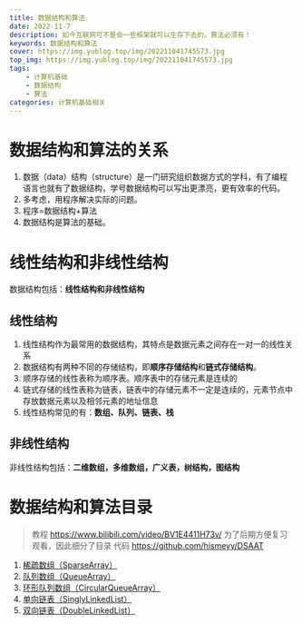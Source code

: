 ```yaml
---
title: 数据结构和算法
date: 2022-11-7
description: 如今互联网可不是会一些框架就可以生存下去的，算法必须有！
keywords: 数据结构和算法
cover: https://img.yublog.top/img/202211041745573.jpg
top_img: https://img.yublog.top/img/202211041745573.jpg
tags: 
	- 计算机基础
	- 数据结构
	- 算法
categories: 计算机基础相关
---
```



# 数据结构和算法的关系
1. 数据（data）结构（structure）是一门研究组织数据方式的学科，有了编程语言也就有了数据结构，学号数据结构可以写出更漂亮，更有效率的代码。
2. 多考虑，用程序解决实际的问题。
3. 程序=数据结构+算法
4. 数据结构是算法的基础。
# 线性结构和非线性结构
数据结构包括：**线性结构和非线性结构**
## 线性结构
1. 线性结构作为最常用的数据结构，其特点是数据元素之间存在一对一的线性关系
2. 数据结构有两种不同的存储结构，即**顺序存储结构**和**链式存储结构**。
3. 顺序存储的线性表称为顺序表。顺序表中的存储元素是连续的
4. 链式存储的线性表称为链表，链表中的存储元素不一定是连续的，元素节点中存放数据元素以及相邻元素的地址信息
5. 线性结构常见的有：**数组、队列、链表、栈**
## 非线性结构
非线性结构包括：**二维数组，多维数组，广义表，树结构，图结构**

# 数据结构和算法目录
> 教程 https://www.bilibili.com/video/BV1E4411H73v/
> 为了后期方便复习观看，因此细分了目录
> 代码 https://github.com/hismeyy/DSAAT

1. <a href="/Data-structures-and-algorithms/sparseArray">稀疏数组（SparseArray）</a>
2. <a href="/Data-structures-and-algorithms/queueArray">队列数组（QueueArray）</a>
3. <a href="/Data-structures-and-algorithms/circularQueueArray">环形队列数组（CircularQueueArray）</a>
4. <a href="/Data-structures-and-algorithms/singlyLinkedList">单向链表（SinglyLinkedList）</a>
4. <a href="/Data-structures-and-algorithms/doubleLinkedList">双向链表（DoubleLinkedList）</a>


